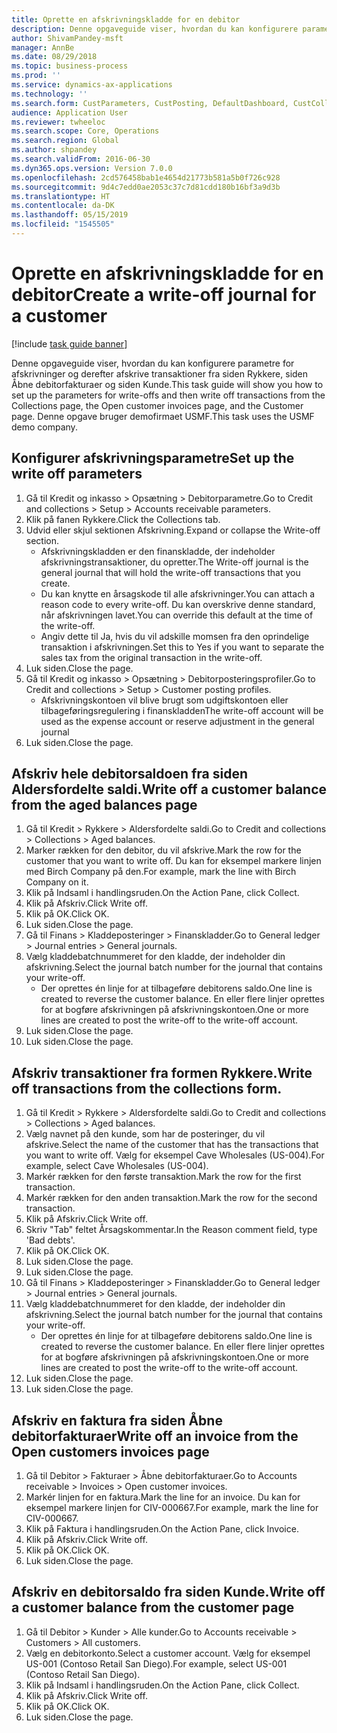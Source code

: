 ```yaml
---
title: Oprette en afskrivningskladde for en debitor
description: Denne opgaveguide viser, hvordan du kan konfigurere parametre for afskrivninger og derefter afskrive transaktioner fra siden Rykkere, siden Åbne debitorfakturaer og siden Kunde.
author: ShivamPandey-msft
manager: AnnBe
ms.date: 08/29/2018
ms.topic: business-process
ms.prod: ''
ms.service: dynamics-ax-applications
ms.technology: ''
ms.search.form: CustParameters, CustPosting, DefaultDashboard, CustCollectionsPoolsListPage, CustWriteOff, LedgerJournalTable, LedgerJournalTransDaily, CustCollections, CustOpenInvoicesListPage, CustTable
audience: Application User
ms.reviewer: twheeloc
ms.search.scope: Core, Operations
ms.search.region: Global
ms.author: shpandey
ms.search.validFrom: 2016-06-30
ms.dyn365.ops.version: Version 7.0.0
ms.openlocfilehash: 2cd576458bab1e4654d21773b581a5b0f726c928
ms.sourcegitcommit: 9d4c7edd0ae2053c37c7d81cdd180b16bf3a9d3b
ms.translationtype: HT
ms.contentlocale: da-DK
ms.lasthandoff: 05/15/2019
ms.locfileid: "1545505"
---
```

# <a name="create-a-write-off-journal-for-a-customer"></a><span data-ttu-id="8e67b-103">Oprette en afskrivningskladde for en debitor</span><span class="sxs-lookup"><span data-stu-id="8e67b-103">Create a write-off journal for a customer</span></span>

[!include [task guide banner](../../includes/task-guide-banner.md)]

<span data-ttu-id="8e67b-104">Denne opgaveguide viser, hvordan du kan konfigurere parametre for afskrivninger og derefter afskrive transaktioner fra siden Rykkere, siden Åbne debitorfakturaer og siden Kunde.</span><span class="sxs-lookup"><span data-stu-id="8e67b-104">This task guide will show you how to set up the parameters for write-offs and then write off transactions from the Collections page, the Open customer invoices page, and the Customer page.</span></span> <span data-ttu-id="8e67b-105">Denne opgave bruger demofirmaet USMF.</span><span class="sxs-lookup"><span data-stu-id="8e67b-105">This task uses the USMF demo company.</span></span>


## <a name="set-up-the-write-off-parameters"></a><span data-ttu-id="8e67b-106">Konfigurer afskrivningsparametre</span><span class="sxs-lookup"><span data-stu-id="8e67b-106">Set up the write off parameters</span></span>
1. <span data-ttu-id="8e67b-107">Gå til Kredit og inkasso > Opsætning > Debitorparametre.</span><span class="sxs-lookup"><span data-stu-id="8e67b-107">Go to Credit and collections > Setup > Accounts receivable parameters.</span></span>
2. <span data-ttu-id="8e67b-108">Klik på fanen Rykkere.</span><span class="sxs-lookup"><span data-stu-id="8e67b-108">Click the Collections tab.</span></span>
3. <span data-ttu-id="8e67b-109">Udvid eller skjul sektionen Afskrivning.</span><span class="sxs-lookup"><span data-stu-id="8e67b-109">Expand or collapse the Write-off section.</span></span>
    * <span data-ttu-id="8e67b-110">Afskrivningskladden er den finanskladde, der indeholder afskrivningstransaktioner, du opretter.</span><span class="sxs-lookup"><span data-stu-id="8e67b-110">The Write-off journal is the general journal that will hold the write-off transactions that you create.</span></span>  
    * <span data-ttu-id="8e67b-111">Du kan knytte en årsagskode til alle afskrivninger.</span><span class="sxs-lookup"><span data-stu-id="8e67b-111">You can attach a reason code to every write-off.</span></span> <span data-ttu-id="8e67b-112">Du kan overskrive denne standard, når afskrivningen lavet.</span><span class="sxs-lookup"><span data-stu-id="8e67b-112">You can override this default at the time of the write-off.</span></span>  
    * <span data-ttu-id="8e67b-113">Angiv dette til Ja, hvis du vil adskille momsen fra den oprindelige transaktion i afskrivningen.</span><span class="sxs-lookup"><span data-stu-id="8e67b-113">Set this to Yes if you want to separate the sales tax from the original transaction in the write-off.</span></span>  
4. <span data-ttu-id="8e67b-114">Luk siden.</span><span class="sxs-lookup"><span data-stu-id="8e67b-114">Close the page.</span></span>
5. <span data-ttu-id="8e67b-115">Gå til Kredit og inkasso > Opsætning > Debitorposteringsprofiler.</span><span class="sxs-lookup"><span data-stu-id="8e67b-115">Go to Credit and collections > Setup > Customer posting profiles.</span></span>
    * <span data-ttu-id="8e67b-116">Afskrivningskontoen vil blive brugt som udgiftskontoen eller tilbageføringsregulering i finanskladden</span><span class="sxs-lookup"><span data-stu-id="8e67b-116">The write-off account will be used as the expense account or reserve adjustment in the general journal</span></span>   
6. <span data-ttu-id="8e67b-117">Luk siden.</span><span class="sxs-lookup"><span data-stu-id="8e67b-117">Close the page.</span></span>

## <a name="write-off-a-customer-balance-from-the-aged-balances-page"></a><span data-ttu-id="8e67b-118">Afskriv hele debitorsaldoen fra siden Aldersfordelte saldi.</span><span class="sxs-lookup"><span data-stu-id="8e67b-118">Write off a customer balance from the aged balances page</span></span>
1. <span data-ttu-id="8e67b-119">Gå til Kredit > Rykkere > Aldersfordelte saldi.</span><span class="sxs-lookup"><span data-stu-id="8e67b-119">Go to Credit and collections > Collections > Aged balances.</span></span>
2. <span data-ttu-id="8e67b-120">Marker rækken for den debitor, du vil afskrive.</span><span class="sxs-lookup"><span data-stu-id="8e67b-120">Mark the row for the customer that you want to write off.</span></span> <span data-ttu-id="8e67b-121">Du kan for eksempel markere linjen med Birch Company på den.</span><span class="sxs-lookup"><span data-stu-id="8e67b-121">For example, mark the line with Birch Company on it.</span></span>
3. <span data-ttu-id="8e67b-122">Klik på Indsaml i handlingsruden.</span><span class="sxs-lookup"><span data-stu-id="8e67b-122">On the Action Pane, click Collect.</span></span>
4. <span data-ttu-id="8e67b-123">Klik på Afskriv.</span><span class="sxs-lookup"><span data-stu-id="8e67b-123">Click Write off.</span></span>
5. <span data-ttu-id="8e67b-124">Klik på OK.</span><span class="sxs-lookup"><span data-stu-id="8e67b-124">Click OK.</span></span>
6. <span data-ttu-id="8e67b-125">Luk siden.</span><span class="sxs-lookup"><span data-stu-id="8e67b-125">Close the page.</span></span>
7. <span data-ttu-id="8e67b-126">Gå til Finans > Kladdeposteringer > Finanskladder.</span><span class="sxs-lookup"><span data-stu-id="8e67b-126">Go to General ledger > Journal entries > General journals.</span></span>
8. <span data-ttu-id="8e67b-127">Vælg kladdebatchnummeret for den kladde, der indeholder din afskrivning.</span><span class="sxs-lookup"><span data-stu-id="8e67b-127">Select the journal batch number for the journal that contains your write-off.</span></span>
    * <span data-ttu-id="8e67b-128">Der oprettes én linje for at tilbageføre debitorens saldo.</span><span class="sxs-lookup"><span data-stu-id="8e67b-128">One line is created to reverse the customer balance.</span></span> <span data-ttu-id="8e67b-129">En eller flere linjer oprettes for at bogføre afskrivningen på afskrivningskontoen.</span><span class="sxs-lookup"><span data-stu-id="8e67b-129">One or more lines are created to post the write-off to the write-off account.</span></span>  
9. <span data-ttu-id="8e67b-130">Luk siden.</span><span class="sxs-lookup"><span data-stu-id="8e67b-130">Close the page.</span></span>
10. <span data-ttu-id="8e67b-131">Luk siden.</span><span class="sxs-lookup"><span data-stu-id="8e67b-131">Close the page.</span></span>

## <a name="write-off-transactions-from-the-collections-form"></a><span data-ttu-id="8e67b-132">Afskriv transaktioner fra formen Rykkere.</span><span class="sxs-lookup"><span data-stu-id="8e67b-132">Write off transactions from the collections form.</span></span>
1. <span data-ttu-id="8e67b-133">Gå til Kredit > Rykkere > Aldersfordelte saldi.</span><span class="sxs-lookup"><span data-stu-id="8e67b-133">Go to Credit and collections > Collections > Aged balances.</span></span>
2. <span data-ttu-id="8e67b-134">Vælg navnet på den kunde, som har de posteringer, du vil afskrive.</span><span class="sxs-lookup"><span data-stu-id="8e67b-134">Select the name of the customer that has the transactions that you want to write off.</span></span> <span data-ttu-id="8e67b-135">Vælg for eksempel Cave Wholesales (US-004).</span><span class="sxs-lookup"><span data-stu-id="8e67b-135">For example, select Cave Wholesales (US-004).</span></span>
3. <span data-ttu-id="8e67b-136">Markér rækken for den første transaktion.</span><span class="sxs-lookup"><span data-stu-id="8e67b-136">Mark the row for the first transaction.</span></span>
4. <span data-ttu-id="8e67b-137">Markér rækken for den anden transaktion.</span><span class="sxs-lookup"><span data-stu-id="8e67b-137">Mark the row for the second transaction.</span></span>
5. <span data-ttu-id="8e67b-138">Klik på Afskriv.</span><span class="sxs-lookup"><span data-stu-id="8e67b-138">Click Write off.</span></span>
6. <span data-ttu-id="8e67b-139">Skriv "Tab" feltet Årsagskommentar.</span><span class="sxs-lookup"><span data-stu-id="8e67b-139">In the Reason comment field, type 'Bad debts'.</span></span>
7. <span data-ttu-id="8e67b-140">Klik på OK.</span><span class="sxs-lookup"><span data-stu-id="8e67b-140">Click OK.</span></span>
8. <span data-ttu-id="8e67b-141">Luk siden.</span><span class="sxs-lookup"><span data-stu-id="8e67b-141">Close the page.</span></span>
9. <span data-ttu-id="8e67b-142">Luk siden.</span><span class="sxs-lookup"><span data-stu-id="8e67b-142">Close the page.</span></span>
10. <span data-ttu-id="8e67b-143">Gå til Finans > Kladdeposteringer > Finanskladder.</span><span class="sxs-lookup"><span data-stu-id="8e67b-143">Go to General ledger > Journal entries > General journals.</span></span>
11. <span data-ttu-id="8e67b-144">Vælg kladdebatchnummeret for den kladde, der indeholder din afskrivning.</span><span class="sxs-lookup"><span data-stu-id="8e67b-144">Select the journal batch number for the journal that contains your write-off.</span></span>
    * <span data-ttu-id="8e67b-145">Der oprettes én linje for at tilbageføre debitorens saldo.</span><span class="sxs-lookup"><span data-stu-id="8e67b-145">One line is created to reverse the customer balance.</span></span> <span data-ttu-id="8e67b-146">En eller flere linjer oprettes for at bogføre afskrivningen på afskrivningskontoen.</span><span class="sxs-lookup"><span data-stu-id="8e67b-146">One or more lines are created to post the write-off to the write-off account.</span></span>  
12. <span data-ttu-id="8e67b-147">Luk siden.</span><span class="sxs-lookup"><span data-stu-id="8e67b-147">Close the page.</span></span>
13. <span data-ttu-id="8e67b-148">Luk siden.</span><span class="sxs-lookup"><span data-stu-id="8e67b-148">Close the page.</span></span>

## <a name="write-off-an-invoice-from-the-open-customers-invoices-page"></a><span data-ttu-id="8e67b-149">Afskriv en faktura fra siden Åbne debitorfakturaer</span><span class="sxs-lookup"><span data-stu-id="8e67b-149">Write off an invoice from the Open customers invoices page</span></span>
1. <span data-ttu-id="8e67b-150">Gå til Debitor > Fakturaer > Åbne debitorfakturaer.</span><span class="sxs-lookup"><span data-stu-id="8e67b-150">Go to Accounts receivable > Invoices > Open customer invoices.</span></span>
2. <span data-ttu-id="8e67b-151">Markér linjen for en faktura.</span><span class="sxs-lookup"><span data-stu-id="8e67b-151">Mark the line for an invoice.</span></span> <span data-ttu-id="8e67b-152">Du kan for eksempel markere linjen for CIV-000667.</span><span class="sxs-lookup"><span data-stu-id="8e67b-152">For example, mark the line for CIV-000667.</span></span>
3. <span data-ttu-id="8e67b-153">Klik på Faktura i handlingsruden.</span><span class="sxs-lookup"><span data-stu-id="8e67b-153">On the Action Pane, click Invoice.</span></span>
4. <span data-ttu-id="8e67b-154">Klik på Afskriv.</span><span class="sxs-lookup"><span data-stu-id="8e67b-154">Click Write off.</span></span>
5. <span data-ttu-id="8e67b-155">Klik på OK.</span><span class="sxs-lookup"><span data-stu-id="8e67b-155">Click OK.</span></span>
6. <span data-ttu-id="8e67b-156">Luk siden.</span><span class="sxs-lookup"><span data-stu-id="8e67b-156">Close the page.</span></span>

## <a name="write-off-a-customer-balance-from-the-customer-page"></a><span data-ttu-id="8e67b-157">Afskriv en debitorsaldo fra siden Kunde.</span><span class="sxs-lookup"><span data-stu-id="8e67b-157">Write off a customer balance from the customer page</span></span>
1. <span data-ttu-id="8e67b-158">Gå til Debitor > Kunder > Alle kunder.</span><span class="sxs-lookup"><span data-stu-id="8e67b-158">Go to Accounts receivable > Customers > All customers.</span></span>
2. <span data-ttu-id="8e67b-159">Vælg en debitorkonto.</span><span class="sxs-lookup"><span data-stu-id="8e67b-159">Select a customer account.</span></span> <span data-ttu-id="8e67b-160">Vælg for eksempel US-001 (Contoso Retail San Diego).</span><span class="sxs-lookup"><span data-stu-id="8e67b-160">For example, select US-001 (Contoso Retail San Diego).</span></span>
3. <span data-ttu-id="8e67b-161">Klik på Indsaml i handlingsruden.</span><span class="sxs-lookup"><span data-stu-id="8e67b-161">On the Action Pane, click Collect.</span></span>
4. <span data-ttu-id="8e67b-162">Klik på Afskriv.</span><span class="sxs-lookup"><span data-stu-id="8e67b-162">Click Write off.</span></span>
5. <span data-ttu-id="8e67b-163">Klik på OK.</span><span class="sxs-lookup"><span data-stu-id="8e67b-163">Click OK.</span></span>
6. <span data-ttu-id="8e67b-164">Luk siden.</span><span class="sxs-lookup"><span data-stu-id="8e67b-164">Close the page.</span></span>

